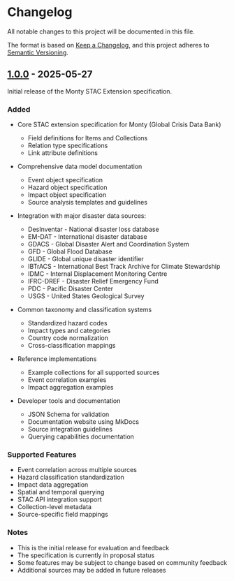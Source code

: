 # Changelog

All notable changes to this project will be documented in this file.

The format is based on [Keep a Changelog](https://keepachangelog.com/en/1.0.0/),
and this project adheres to [Semantic Versioning](https://semver.org/spec/v2.0.0.html).

## [1.0.0] - 2025-05-27

Initial release of the Monty STAC Extension specification.

### Added

- Core STAC extension specification for Monty (Global Crisis Data Bank)
  - Field definitions for Items and Collections
  - Relation type specifications
  - Link attribute definitions

- Comprehensive data model documentation
  - Event object specification
  - Hazard object specification
  - Impact object specification
  - Source analysis templates and guidelines

- Integration with major disaster data sources:
  - DesInventar - National disaster loss database
  - EM-DAT - International disaster database
  - GDACS - Global Disaster Alert and Coordination System
  - GFD - Global Flood Database
  - GLIDE - Global unique disaster identifier
  - IBTrACS - International Best Track Archive for Climate Stewardship
  - IDMC - Internal Displacement Monitoring Centre
  - IFRC-DREF - Disaster Relief Emergency Fund
  - PDC - Pacific Disaster Center
  - USGS - United States Geological Survey

- Common taxonomy and classification systems
  - Standardized hazard codes
  - Impact types and categories
  - Country code normalization
  - Cross-classification mappings

- Reference implementations
  - Example collections for all supported sources
  - Event correlation examples
  - Impact aggregation examples

- Developer tools and documentation
  - JSON Schema for validation
  - Documentation website using MkDocs
  - Source integration guidelines
  - Querying capabilities documentation

### Supported Features

- Event correlation across multiple sources
- Hazard classification standardization
- Impact data aggregation
- Spatial and temporal querying
- STAC API integration support
- Collection-level metadata
- Source-specific field mappings

### Notes

- This is the initial release for evaluation and feedback
- The specification is currently in proposal status
- Some features may be subject to change based on community feedback
- Additional sources may be added in future releases

[1.0.0]: https://github.com/IFRCGo/monty-stac-extension/releases/tag/v1.0.0

